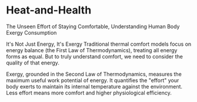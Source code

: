 # Heat-and-Health
The Unseen Effort of Staying Comfortable,  Understanding Human Body Exergy Consumption


It's Not Just Energy, It's Exergy
Traditional thermal comfort models focus on energy balance (the First Law of Thermodynamics), treating all energy forms as equal. But to truly understand comfort, we need to consider the quality of that energy.

Exergy, grounded in the Second Law of Thermodynamics, measures the maximum useful work potential of energy. It quantifies the "effort" your body exerts to maintain its internal temperature against the environment. Less effort means more comfort and higher physiological efficiency.
